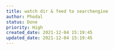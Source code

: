 ```yaml
---
title: watch dir & feed to searchengine
author: Phodal
status: Done
priority: High
created_date: 2021-12-04 15:19:45
updated_date: 2021-12-04 15:19:45
---
```


